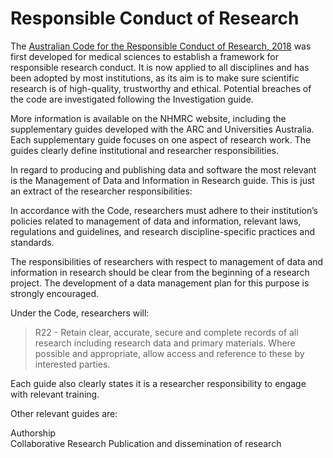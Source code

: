 # Responsible Conduct of Research
The [Australian Code for the Responsible Conduct of Research, 2018](https://www.nhmrc.gov.au/sites/default/files/documents/attachments/grant%20documents/The-australian-code-for-the-responsible-conduct-of-research-2018.pdf) was first developed for medical sciences to establish a framework for responsible research conduct. It is now applied to all disciplines and has been adopted by most institutions, as its aim is to make sure scientific research is of high-quality, trustworthy and ethical. Potential breaches of the code are investigated following the Investigation guide.

More information is available on the NHMRC website, including the supplementary guides developed with the ARC and Universities Australia. Each supplementary guide focuses on one aspect of research work. The guides clearly define institutional and researcher responsibilities. 

In regard to producing and publishing data and software the most relevant is the Management of Data and Information in Research guide. This is just an extract of the researcher responsibilities:

In accordance with the Code, researchers must adhere to their institution’s policies related to management of data and information, relevant laws, regulations and guidelines, and research discipline-specific practices and standards.

The responsibilities of researchers with respect to management of data and information in research should be clear from the beginning of a research project. The development of a data management plan for this purpose is strongly encouraged.

Under the Code, researchers will:

> R22 - Retain clear, accurate, secure and complete records of all research including research data and primary materials. Where  possible and appropriate, allow access and reference to these by interested parties.

Each guide also clearly states it is a researcher responsibility to engage with relevant training.

Other relevant guides are:

Authorship  
Collaborative Research
Publication and dissemination of research

